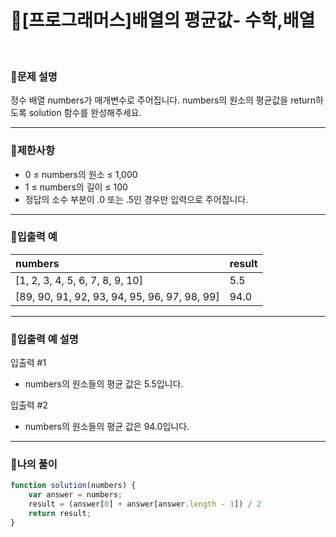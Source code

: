 # 🦄[프로그래머스]배열의 평균값- 수학,배열
<br/>

### 🧡문제 설명
정수 배열 numbers가 매개변수로 주어집니다. numbers의 원소의 평균값을 return하도록 solution 함수를 완성해주세요.
***
### 💛제한사항
- 0 ≤ numbers의 원소 ≤ 1,000
- 1 ≤ numbers의 길이 ≤ 100
- 정답의 소수 부분이 .0 또는 .5인 경우만 입력으로 주어집니다.
***
### 💚입출력 예
| numbers | result |
|:---------|:---------|
| [1, 2, 3, 4, 5, 6, 7, 8, 9, 10] | 5.5 |
| [89, 90, 91, 92, 93, 94, 95, 96, 97, 98, 99] | 94.0 |
***
### 💙입출력 예 설명
입출력 #1
- numbers의 원소들의 평균 값은 5.5입니다.

입출력 #2
- numbers의 원소들의 평균 값은 94.0입니다.
***
### 💜나의 풀이
```javascript
function solution(numbers) {
    var answer = numbers;
    result = (answer[0] + answer[answer.length - 1]) / 2
    return result;
}
```